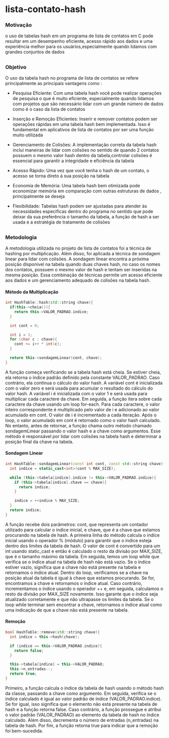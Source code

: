 # lista-contato-hash

### Motivação 
o uso de tabelas hash em um programa de lista de contatos em C pode resultar em um desempenho eficiente, acesso rápido aos dados e uma experiência melhor para os usuários,especialmente quando lidamos com grandes conjuntos de dados

##

### Objetivo
O uso da tabela hash no programa de lista de contatos se refere principalmente as principais vantagens como :

* Pesquisa Eficiente: Com uma tabela hash você pode realizar operações de pesquisa o que é muito eficiente, especialmente quando lidamos com projetos que são necessário lidar com um grande número de dados como é o caso da lista de contatos

* Inserção e Remoção Eficientes: Inserir e remover contatos podem ser operações rápidas em uma tabela hash bem implementada. Isso é fundamental em aplicativos de lista de contatos por ser uma função muito utilizada

* Gerenciamento de Colisões: A implementação correta da tabela hash inclui maneiras de lidar com colisões no sentido de quando 2 contatos possuem o mesmo valor hash dentro da tabela,controlar colisões é essencial para garantir a integridade e eficiência da tabela

* Acesso Rápido: Uma vez que você tenha o hash de um contato, o acesso se torna direto à sua posição na tabela

* Economia de Memória: Uma tabela hash bem otimizada pode economizar memória em comparação com outras estruturas de dados , principalmente se deseja 

* Flexibilidade: Tabelas hash podem ser ajustadas para atender às necessidades especificas dentro do programa no sentido que pode deixar da sua preferência o tamanho da tabela, a função de hash a ser usada e a estratégia de tratamento de colisões

##

### Metodologia 
A metodologia utilizada no projeto de lista de contatos foi a técnica de hashing por multiplicação. Além disso, foi aplicada a técnica de sondagem linear para lidar com colisões. A sondagem linear encontra a próxima posição disponível na tabela quando duas chaves hash, no caso os nomes dos contatos, possuem o mesmo valor de hash e tentam ser inseridas na mesma posição. Essa combinação de técnicas permite um acesso eficiente aos dados e um gerenciamento adequado de colisões na tabela hash.

#### Método da Multiplicação

```c++
int HashTable::hash(std::string chave){
  if(this->cheia()){
    return this->VALOR_PADRAO.indice;
  }

  int cont = 0;

  int i = 1;
  for (char c : chave){
    cont += i++ * int(c);  
  }

  return this->sondagemLinear(cont, chave);
}
```

A função começa verificando se a tabela hash está cheia. Se estiver cheia, ela retorna o índice padrão definido pela constante VALOR_PADRAO. Caso contrário, ela continua o cálculo do valor hash. A variável cont é inicializada com o valor zero e será usada para acumular o resultado do cálculo do valor hash. A variável i é inicializada com o valor 1 e será usada para multiplicar cada caractere da chave. Em seguida, a função itera sobre cada caractere da chave usando um loop for-each. Para cada caractere, o valor inteiro correspondente é multiplicado pelo valor de i e adicionado ao valor acumulado em cont. O valor de i é incrementado a cada iteração.  Após o loop, o valor acumulado em cont é retornado como o valor hash calculado. No entanto, antes de retornar, a função chama outro método chamado sondagemLinear passando o valor hash e a chave como argumentos. Esse método é responsável por lidar com colisões na tabela hash e determinar a posição final da chave na tabela.

#### Sondagem Linear

```c++
int HashTable::sondagemLinear(const int cont, const std::string chave){
  int indice = static_cast<int>(cont % MAX_SIZE);

  while (this->tabela[indice].indice != this->VALOR_PADRAO.indice){
    if (this->tabela[indice].chave == chave){
      return indice;
    }

    indice = ++indice % MAX_SIZE;
  }
  return indice;
}
```

A função recebe dois parâmetros: cont, que representa um contador utilizado para calcular o índice inicial, e chave, que é a chave que estamos procurando na tabela de hash. A primeira linha do método calcula o índice inicial usando o operador % (módulo) para garantir que o índice esteja dentro dos limites da tabela de hash. O valor de cont é convertido para um int usando static_cast e então é calculado o resto da divisão por MAX_SIZE, que é o tamanho máximo da tabela. Em seguida, temos um loop while que verifica se o índice atual na tabela de hash não está vazio. Se o índice estiver vazio, significa que a chave não está presente na tabela e retornamos o índice atual. Dentro do loop, verificamos se a chave na posição atual da tabela é igual à chave que estamos procurando. Se for, encontramos a chave e retornamos o índice atual. Caso contrário, incrementamos o índice usando o operador ++ e, em seguida, calculamos o resto da divisão por MAX_SIZE novamente. Isso garante que o índice seja atualizado corretamente e que não ultrapasse os limites da tabela. Se o loop while terminar sem encontrar a chave, retornamos o índice atual como uma indicação de que a chave não está presente na tabela.

#### Remoção

```c++
bool HashTable::remove(std::string chave){
  int indice = this->hash(chave);

  if (indice == this->VALOR_PADRAO.indice){
    return false;
  }

  this->tabela[indice] = this->VALOR_PADRAO;
  this->n_entradas--;
  return true;
}
```

Primeiro, a função calcula o índice da tabela de hash usando o método hash da classe, passando a chave como argumento. Em seguida, verifica se o índice calculado é igual ao valor padrão de índice (VALOR_PADRAO.indice). Se for igual, isso significa que o elemento não está presente na tabela de hash e a função retorna false. Caso contrário, a função prossegue e atribui o valor padrão (VALOR_PADRAO) ao elemento da tabela de hash no índice calculado. Além disso, decrementa o número de entradas (n_entradas) na tabela de hash. Por fim, a função retorna true para indicar que a remoção foi bem-sucedida.







